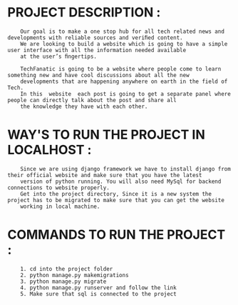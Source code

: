 # PROJECT DESCRIPTION : 
		Our goal is to make a one stop hub for all tech related news and developments with reliable sources and veriﬁed content.
		We are looking to build a website which is going to have a simple user interface with all the information needed available 
		at the user’s ﬁngertips.
		
		TechFanatic is going to be a website where people come to learn something new and have cool discussions about all the new 
		developments that are happening anywhere on earth in the field of Tech.
		In this  website  each post is going to get a separate panel where people can directly talk about the post and share all 
		the knowledge they have with each other.

# WAY'S TO RUN THE PROJECT IN LOCALHOST :
		Since we are using django framework we have to install django from their official website and make sure that you have the latest 
		version of python running. You will also need MySql for backend connections to website properly.
		Get into the project directory, Since it is a new system the project has to be migrated to make sure that you can get the website 
		working in local machine.
		
# COMMANDS TO RUN THE PROJECT : 
		1. cd into the project folder
		2. python manage.py makemigrations
		3. python manage.py migrate
		4. python manage.py runserver and follow the link
		5. Make sure that sql is connected to the project
